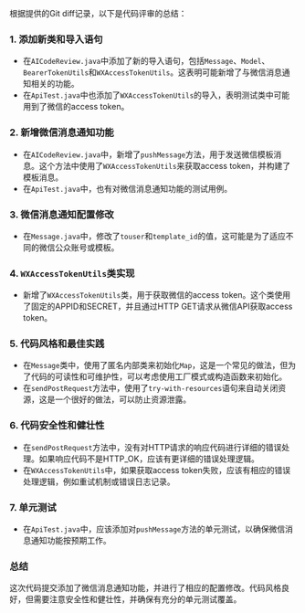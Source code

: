 根据提供的Git diff记录，以下是代码评审的总结：

### 1. 添加新类和导入语句
- 在`AICodeReview.java`中添加了新的导入语句，包括`Message`、`Model`、`BearerTokenUtils`和`WXAccessTokenUtils`。这表明可能新增了与微信消息通知相关的功能。
- 在`ApiTest.java`中也添加了`WXAccessTokenUtils`的导入，表明测试类中可能用到了微信的access token。

### 2. 新增微信消息通知功能
- 在`AICodeReview.java`中，新增了`pushMessage`方法，用于发送微信模板消息。这个方法中使用了`WXAccessTokenUtils`来获取access token，并构建了模板消息。
- 在`ApiTest.java`中，也有对微信消息通知功能的测试用例。

### 3. 微信消息通知配置修改
- 在`Message.java`中，修改了`touser`和`template_id`的值，这可能是为了适应不同的微信公众账号或模板。

### 4. `WXAccessTokenUtils`类实现
- 新增了`WXAccessTokenUtils`类，用于获取微信的access token。这个类使用了固定的APPID和SECRET，并且通过HTTP GET请求从微信API获取access token。

### 5. 代码风格和最佳实践
- 在`Message`类中，使用了匿名内部类来初始化`Map`，这是一个常见的做法，但为了代码的可读性和可维护性，可以考虑使用工厂模式或构造函数来初始化。
- 在`sendPostRequest`方法中，使用了`try-with-resources`语句来自动关闭资源，这是一个很好的做法，可以防止资源泄露。

### 6. 代码安全性和健壮性
- 在`sendPostRequest`方法中，没有对HTTP请求的响应代码进行详细的错误处理。如果响应代码不是HTTP_OK，应该有更详细的错误处理逻辑。
- 在`WXAccessTokenUtils`中，如果获取access token失败，应该有相应的错误处理逻辑，例如重试机制或错误日志记录。

### 7. 单元测试
- 在`ApiTest.java`中，应该添加对`pushMessage`方法的单元测试，以确保微信消息通知功能按预期工作。

### 总结
这次代码提交添加了微信消息通知功能，并进行了相应的配置修改。代码风格良好，但需要注意安全性和健壮性，并确保有充分的单元测试覆盖。